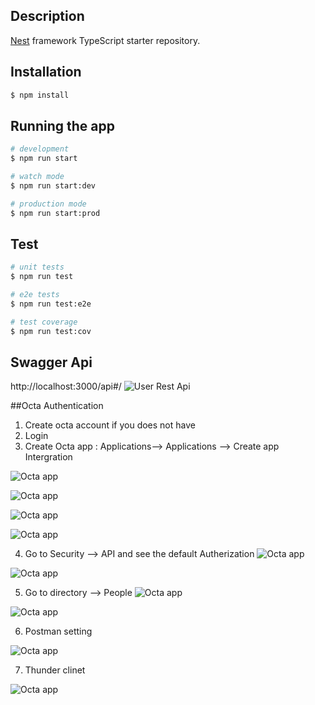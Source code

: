 
## Description

[Nest](https://github.com/nestjs/nest) framework TypeScript starter repository.

## Installation

```bash
$ npm install
```

## Running the app

```bash
# development
$ npm run start

# watch mode
$ npm run start:dev

# production mode
$ npm run start:prod
```

## Test

```bash
# unit tests
$ npm run test

# e2e tests
$ npm run test:e2e

# test coverage
$ npm run test:cov
```
## Swagger Api
http://localhost:3000/api#/
![User Rest Api](./src/images/swagger.png)


##Octa Authentication

1. Create octa account if you does not have 
2. Login 
3. Create Octa app : Applications--> Applications --> Create app Intergration

![Octa app ](./src/images/Create_app.png)

![Octa app ](./src/images/create_app2.png)

![Octa app ](./src/images/octaApp.png)

![Octa app ](./src/images/OctaApp1.png)

4. Go to Security --> API and see the default Autherization
![Octa app ](./src/images/AppAuth.png)

![Octa app ](./src/images/default.png)

5. Go to directory --> People 
![Octa app ](./src/images/people.png)

![Octa app ](./src/images/assigned.png)


6. Postman setting

![Octa app ](./src/images/Postman.png)

7. Thunder clinet

![Octa app ](./src/images/Thunder_Clinet.png)